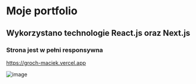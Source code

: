# Moje portfolio

## Wykorzystano technologie React.js oraz Next.js

### Strona jest w pełni responsywna
https://groch-maciek.vercel.app

![image](https://user-images.githubusercontent.com/95743795/197027840-229ef859-81c5-4b49-9d4c-bc74e8cf9627.png)
